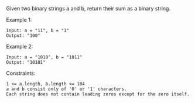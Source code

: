 Given two binary strings a and b, return their sum as a binary string.


Example 1:

```
Input: a = "11", b = "1"
Output: "100"
```


Example 2:

```
Input: a = "1010", b = "1011"
Output: "10101"
```

Constraints:

```
1 <= a.length, b.length <= 104
a and b consist only of '0' or '1' characters.
Each string does not contain leading zeros except for the zero itself.
```